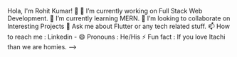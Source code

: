 Hola, I'm Rohit Kumar! 👋
🔭 I’m currently working on Full Stack Web Development.
🌱 I’m currently learning MERN.
👯 I’m looking to collaborate on Interesting Projects
💬 Ask me about Flutter or any tech related stuff.
📫 How to reach me : Linkedin -
😄 Pronouns : He/His
⚡ Fun fact : If you love Itachi than we are homies. -->

<!---
Rohitco/Rohitco is a ✨ special ✨ repository because its `README.md` (this file) appears on your GitHub profile.
You can click the Preview link to take a look at your changes.
--->
